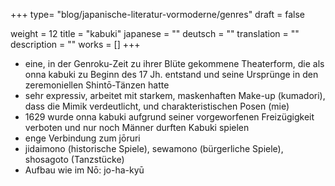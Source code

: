 +++
type= "blog/japanische-literatur-vormoderne/genres"
draft = false

weight = 12
title = "kabuki"
japanese = ""
deutsch = ""
translation = ""
description = ""
works = []
+++

- eine, in der Genroku-Zeit zu ihrer Blüte gekommene Theaterform, die als onna kabuki zu Beginn
des 17 Jh. entstand und seine Ursprünge in den zeremoniellen Shintō-Tänzen hatte
- sehr expressiv, arbeitet mit starkem, maskenhaften Make-up (kumadori), dass die Mimik
verdeutlicht, und charakteristischen Posen (mie)
- 1629 wurde onna kabuki aufgrund seiner vorgeworfenen Freizügigkeit verboten und nur noch
Männer durften Kabuki spielen
- enge Verbindung zum jōruri
- jidaimono (historische Spiele), sewamono (bürgerliche Spiele), shosagoto (Tanzstücke)
- Aufbau wie im Nō: jo-ha-kyū
